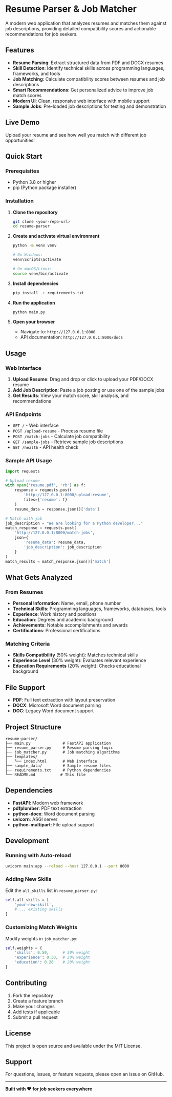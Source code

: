 # Resume Parser & Job Matcher

A modern web application that analyzes resumes and matches them against job descriptions, providing detailed compatibility scores and actionable recommendations for job seekers.

## Features

- **Resume Parsing**: Extract structured data from PDF and DOCX resumes
- **Skill Detection**: Identify technical skills across programming languages, frameworks, and tools
- **Job Matching**: Calculate compatibility scores between resumes and job descriptions
- **Smart Recommendations**: Get personalized advice to improve job match scores
- **Modern UI**: Clean, responsive web interface with mobile support
- **Sample Jobs**: Pre-loaded job descriptions for testing and demonstration

## Live Demo

Upload your resume and see how well you match with different job opportunities!

## Quick Start

### Prerequisites

- Python 3.8 or higher
- pip (Python package installer)

### Installation

1. **Clone the repository**
   ```bash
   git clone <your-repo-url>
   cd resume-parser
   ```

2. **Create and activate virtual environment**
   ```bash
   python -m venv venv
   
   # On Windows:
   venv\Scripts\activate
   
   # On macOS/Linux:
   source venv/bin/activate
   ```

3. **Install dependencies**
   ```bash
   pip install -r requirements.txt
   ```

4. **Run the application**
   ```bash
   python main.py
   ```

5. **Open your browser**
   - Navigate to: `http://127.0.0.1:8000`
   - API documentation: `http://127.0.0.1:8000/docs`

## Usage

### Web Interface

1. **Upload Resume**: Drag and drop or click to upload your PDF/DOCX resume
2. **Add Job Description**: Paste a job posting or use one of the sample jobs
3. **Get Results**: View your match score, skill analysis, and recommendations

### API Endpoints

- `GET /` - Web interface
- `POST /upload-resume` - Process resume file
- `POST /match-jobs` - Calculate job compatibility
- `GET /sample-jobs` - Retrieve sample job descriptions
- `GET /health` - API health check

### Sample API Usage

```python
import requests

# Upload resume
with open('resume.pdf', 'rb') as f:
    response = requests.post(
        'http://127.0.0.1:8000/upload-resume',
        files={'resume': f}
    )
    resume_data = response.json()['data']

# Match with job
job_description = "We are looking for a Python developer..."
match_response = requests.post(
    'http://127.0.0.1:8000/match-jobs',
    json={
        'resume_data': resume_data,
        'job_description': job_description
    }
)
match_results = match_response.json()['match']
```

## What Gets Analyzed

### From Resumes
- **Personal Information**: Name, email, phone number
- **Technical Skills**: Programming languages, frameworks, databases, tools
- **Experience**: Work history and positions
- **Education**: Degrees and academic background
- **Achievements**: Notable accomplishments and awards
- **Certifications**: Professional certifications

### Matching Criteria
- **Skills Compatibility** (50% weight): Matches technical skills
- **Experience Level** (30% weight): Evaluates relevant experience
- **Education Requirements** (20% weight): Checks educational background

## File Support

- **PDF**: Full text extraction with layout preservation
- **DOCX**: Microsoft Word document parsing
- **DOC**: Legacy Word document support

## Project Structure

```
resume-parser/
├── main.py              # FastAPI application
├── resume_parser.py     # Resume parsing logic
├── job_matcher.py       # Job matching algorithms
├── templates/
│   └── index.html       # Web interface
├── sample_data/         # Sample resume files
├── requirements.txt     # Python dependencies
└── README.md           # This file
```

## Dependencies

- **FastAPI**: Modern web framework
- **pdfplumber**: PDF text extraction
- **python-docx**: Word document parsing
- **uvicorn**: ASGI server
- **python-multipart**: File upload support

## Development

### Running with Auto-reload
```bash
uvicorn main:app --reload --host 127.0.0.1 --port 8000
```

### Adding New Skills
Edit the `all_skills` list in `resume_parser.py`:
```python
self.all_skills = [
    'your-new-skill',
    # ... existing skills
]
```

### Customizing Match Weights
Modify weights in `job_matcher.py`:
```python
self.weights = {
    'skills': 0.50,      # 50% weight
    'experience': 0.30,  # 30% weight
    'education': 0.20    # 20% weight
}
```

## Contributing

1. Fork the repository
2. Create a feature branch
3. Make your changes
4. Add tests if applicable
5. Submit a pull request

## License

This project is open source and available under the MIT License.

## Support

For questions, issues, or feature requests, please open an issue on GitHub.

---

**Built with ❤️ for job seekers everywhere**

